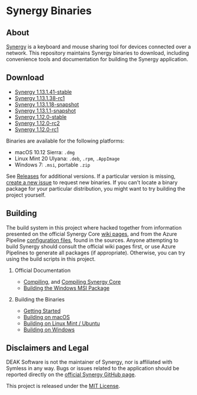 # Synergy Binaries

## About

[Synergy](https://github.com/symless/synergy-core) is a keyboard and mouse sharing tool for devices connected over a network. This repository maintains Synergy binaries to download, including convenience tools and documentation for building the Synergy application.

## Download

* [Synergy 1.13.1.41-stable](https://github.com/DEAKSoftware/Synergy-Binaries/releases/tag/1.13.1.41-stable)
* [Synergy 1.13.1.38-rc1](https://github.com/DEAKSoftware/Synergy-Binaries/releases/tag/1.13.1.38-rc1)
* [Synergy 1.13.1.18-snapshot](https://github.com/DEAKSoftware/Synergy-Binaries/releases/tag/1.13.1.18-snapshot)
* [Synergy 1.13.1.1-snapshot](https://github.com/DEAKSoftware/Synergy-Binaries/releases/tag/1.13.1.1-snapshot)
* [Synergy 1.12.0-stable](https://github.com/DEAKSoftware/Synergy-Binaries/releases/tag/1.12.0-stable)
* [Synergy 1.12.0-rc2](https://github.com/DEAKSoftware/Synergy-Binaries/releases/tag/1.12.0-rc2)
* [Synergy 1.12.0-rc1](https://github.com/DEAKSoftware/Synergy-Binaries/releases/tag/1.12.0-rc1)

Binaries are available for the following platforms:

* macOS 10.12 Sierra: `.dmg`
* Linux Mint 20 Ulyana: `.deb`, `.rpm`, `.AppImage`
* Windows 7: `.msi`, portable `.zip`

See [Releases](https://github.com/DEAKSoftware/Synergy-Binaries/releases) for additional versions. If a particular version is missing, [create a new issue](https://github.com/DEAKSoftware/Synergy-Binaries/issues/new/choose) to request new binaries. If you can't locate a binary package for your particular distribution, you might want to try building the project yourself.

## Building

The build system in this project where hacked together from information presented on the official Synergy Core [wiki pages](https://github.com/symless/synergy-core/wiki/), and from the Azure Pipeline [configuration files](https://github.com/symless/synergy-core/tree/master/CI/), found in the sources. Anyone attempting to build Synergy should consult the official wiki pages first, or use Azure Pipelines to generate all packages (if appropriate). Otherwise, you can try using the build scripts in this project.

1. Official Documentation
	* [Compiling](https://github.com/symless/synergy-core/wiki/Compiling), and [Compiling Synergy Core](https://github.com/symless/synergy-core/wiki/Compiling-Synergy-Core)
	* [Building the Windows MSI Package](https://github.com/symless/synergy-core/wiki/Building-the-Windows-MSI-Package)

2. Building the Binaries
	* [Getting Started](./Documentation/GettingStarted.md)
	* [Building on macOS](./Documentation/BuildingOnDarwin.md)
	* [Building on Linux Mint / Ubuntu](./Documentation/BuildingOnLinux.md)
	* [Building on Windows](./Documentation/BuildingOnWindows.md)

## Disclaimers and Legal

DEAK Software is not the maintainer of Synergy, nor is affiliated with Symless in any way. Bugs or issues related to the application should be reported directly on the [official Synergy GitHub page](https://github.com/symless/synergy-core).

This project is released under the [MIT License](./license.md).
